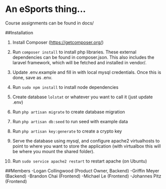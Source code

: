 # An eSports thing...
Course assignments can be found in docs/


##Installation
1. Install Composer (https://getcomposer.org/)

2. Run `composer install` to install php libraries. These external dependencies can be found in composer.json. This also includes the laravel framework, which will be fetched and installed in vendor/.

3. Update .env.example and fill in with local mysql credentials. Once this is done, save as .env.

4. Run `sudo npm install` to install node dependencies

5. Create database `lolstat` or whatever you want to call it (just update .env)
6. Run `php artisan migrate` to create database migration 
7. Run `php artisan db:seed` to run seed with example data
8. Run `php artisan key:generate` to create a crypto key
8. Serve the database using mysql, and configure apache2 virtualhosts to point to where you want to store the application (with virtualbox this will be where you mount the shared folder).
9. Run `sudo service apache2 restart` to restart apache (on Ubuntu)


##Members
-Logan Collingwood (Product Owner, Backend)
-Griffin Meyer (Backend)
-Brandon Chai (Frontend)
-Michael Le (Frontend)
-Johannes Pitz (Frontend)